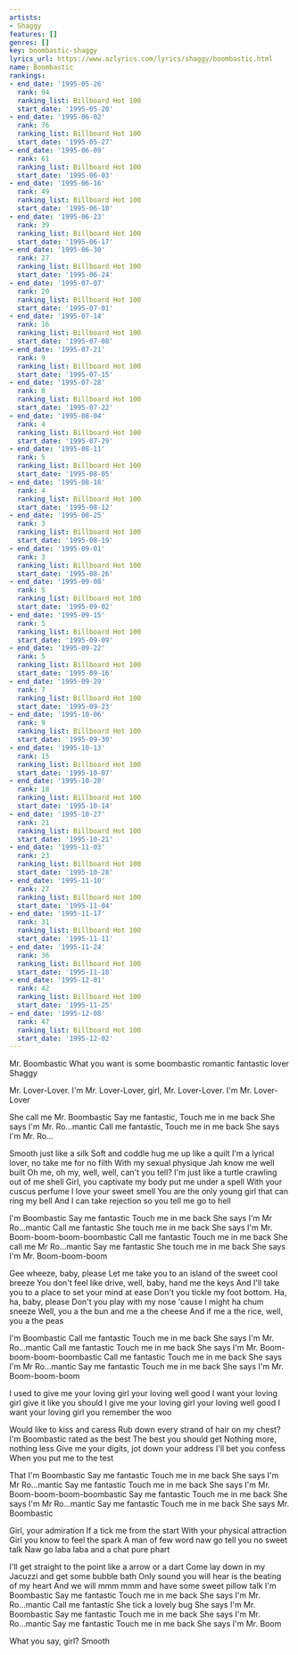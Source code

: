 ```yaml
---
artists:
- Shaggy
features: []
genres: []
key: boombastic-shaggy
lyrics_url: https://www.azlyrics.com/lyrics/shaggy/boombastic.html
name: Boombastic
rankings:
- end_date: '1995-05-26'
  rank: 94
  ranking_list: Billboard Hot 100
  start_date: '1995-05-20'
- end_date: '1995-06-02'
  rank: 76
  ranking_list: Billboard Hot 100
  start_date: '1995-05-27'
- end_date: '1995-06-09'
  rank: 61
  ranking_list: Billboard Hot 100
  start_date: '1995-06-03'
- end_date: '1995-06-16'
  rank: 49
  ranking_list: Billboard Hot 100
  start_date: '1995-06-10'
- end_date: '1995-06-23'
  rank: 39
  ranking_list: Billboard Hot 100
  start_date: '1995-06-17'
- end_date: '1995-06-30'
  rank: 27
  ranking_list: Billboard Hot 100
  start_date: '1995-06-24'
- end_date: '1995-07-07'
  rank: 20
  ranking_list: Billboard Hot 100
  start_date: '1995-07-01'
- end_date: '1995-07-14'
  rank: 16
  ranking_list: Billboard Hot 100
  start_date: '1995-07-08'
- end_date: '1995-07-21'
  rank: 9
  ranking_list: Billboard Hot 100
  start_date: '1995-07-15'
- end_date: '1995-07-28'
  rank: 8
  ranking_list: Billboard Hot 100
  start_date: '1995-07-22'
- end_date: '1995-08-04'
  rank: 4
  ranking_list: Billboard Hot 100
  start_date: '1995-07-29'
- end_date: '1995-08-11'
  rank: 5
  ranking_list: Billboard Hot 100
  start_date: '1995-08-05'
- end_date: '1995-08-18'
  rank: 4
  ranking_list: Billboard Hot 100
  start_date: '1995-08-12'
- end_date: '1995-08-25'
  rank: 3
  ranking_list: Billboard Hot 100
  start_date: '1995-08-19'
- end_date: '1995-09-01'
  rank: 3
  ranking_list: Billboard Hot 100
  start_date: '1995-08-26'
- end_date: '1995-09-08'
  rank: 5
  ranking_list: Billboard Hot 100
  start_date: '1995-09-02'
- end_date: '1995-09-15'
  rank: 5
  ranking_list: Billboard Hot 100
  start_date: '1995-09-09'
- end_date: '1995-09-22'
  rank: 5
  ranking_list: Billboard Hot 100
  start_date: '1995-09-16'
- end_date: '1995-09-29'
  rank: 7
  ranking_list: Billboard Hot 100
  start_date: '1995-09-23'
- end_date: '1995-10-06'
  rank: 9
  ranking_list: Billboard Hot 100
  start_date: '1995-09-30'
- end_date: '1995-10-13'
  rank: 15
  ranking_list: Billboard Hot 100
  start_date: '1995-10-07'
- end_date: '1995-10-20'
  rank: 18
  ranking_list: Billboard Hot 100
  start_date: '1995-10-14'
- end_date: '1995-10-27'
  rank: 21
  ranking_list: Billboard Hot 100
  start_date: '1995-10-21'
- end_date: '1995-11-03'
  rank: 23
  ranking_list: Billboard Hot 100
  start_date: '1995-10-28'
- end_date: '1995-11-10'
  rank: 27
  ranking_list: Billboard Hot 100
  start_date: '1995-11-04'
- end_date: '1995-11-17'
  rank: 31
  ranking_list: Billboard Hot 100
  start_date: '1995-11-11'
- end_date: '1995-11-24'
  rank: 36
  ranking_list: Billboard Hot 100
  start_date: '1995-11-18'
- end_date: '1995-12-01'
  rank: 42
  ranking_list: Billboard Hot 100
  start_date: '1995-11-25'
- end_date: '1995-12-08'
  rank: 47
  ranking_list: Billboard Hot 100
  start_date: '1995-12-02'
---
```


Mr. Boombastic
What you want is some boombastic romantic fantastic lover
Shaggy

Mr. Lover-Lover. I'm Mr. Lover-Lover, girl,
Mr. Lover-Lover. I'm Mr. Lover-Lover

She call me Mr. Boombastic
Say me fantastic,
Touch me in me back
She says I'm Mr. Ro...mantic
Call me fantastic,
Touch me in me back
She says I'm Mr. Ro...

Smooth just like a silk
Soft and coddle hug me up like a quilt
I'm a lyrical lover, no take me for no filth
With my sexual physique Jah know me well built
Oh me, oh my, well, well, can't you tell?
I'm just like a turtle crawling out of me shell
Girl, you captivate my body put me under a spell
With your cuscus perfume I love your sweet smell
You are the only young girl that can ring my bell
And I can take rejection so you tell me go to hell

I'm Boombastic
Say me fantastic
Touch me in me back
She says I'm Mr Ro...mantic
Call me fantastic
She touch me in me back
She says I'm Mr. Boom-boom-boom-boombastic
Call me fantastic
Touch me in me back
She call me Mr Ro...mantic
Say me fantastic
She touch me in me back
She says I'm Mr. Boom-boom-boom

Gee wheeze, baby, please
Let me take you to an island of the sweet cool breeze
You don't feel like drive, well, baby, hand me the keys
And I'll take you to a place to set your mind at ease
Don't you tickle my foot bottom. Ha, ha, baby, please
Don't you play with my nose 'cause I might ha chum sneeze
Well, you a the bun and me a the cheese
And if me a the rice, well, you a the peas

I'm Boombastic
Call me fantastic
Touch me in me back
She says I'm Mr. Ro...mantic
Call me fantastic
Touch me in me back
She says I'm Mr. Boom-boom-boom-boombastic
Call me fantastic
Touch me in me back
She says I'm Mr Ro...mantic
Say me fantastic
Touch me in me back
She says I'm Mr. Boom-boom-boom

I used to give me your loving girl your loving well good
I want your loving girl give it like you should
I give me your loving girl your loving well good
I want your loving girl you remember the woo

Would like to kiss and caress
Rub down every strand of hair on my chest?
I'm Boombastic rated as the best
The best you should get
Nothing more, nothing less
Give me your digits, jot down your address
I'll bet you confess
When you put me to the test

That I'm Boombastic
Say me fantastic
Touch me in me back
She says I'm Mr Ro...mantic
Say me fantastic
Touch me in me back
She says I'm Mr. Boom-boom-boom-boombastic
Say me fantastic
Touch me in me back
She says I'm Mr Ro...mantic
Say me fantastic
Touch me in me back
She says Mr. Boombastic

Girl, your admiration
If a tick me from the start
With your physical attraction
Girl you know to feel the spark
A man of few word naw go tell you no sweet talk
Naw go laba laba and a chat pure phart

I'll get straight to the point like a arrow or a dart
Come lay down in my Jacuzzi and get some bubble bath
Only sound you will hear is the beating of my heart
And we will mmm mmm and have some sweet pillow talk
I'm Boombastic
Say me fantastic
Touch me in me back
She says I'm Mr. Ro...mantic
Call me fantastic
She tick a lovely bug
She says I'm Mr. Boombastic
Say me fantastic
Touch me in me back
She says I'm Mr. Ro...mantic
Say me fantastic
Touch me in me back
She says I'm Mr. Boom

What you say, girl?
Smooth



